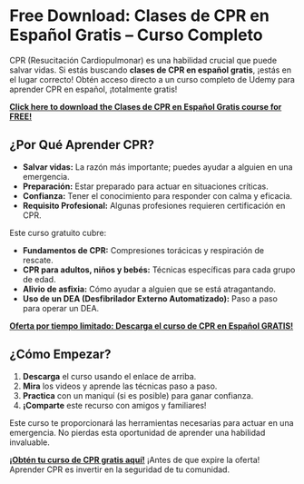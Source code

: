 # Free Download: Clases de CPR en Español Gratis – Curso Completo

CPR (Resucitación Cardiopulmonar) es una habilidad crucial que puede salvar vidas. Si estás buscando **clases de CPR en español gratis**, ¡estás en el lugar correcto! Obtén acceso directo a un curso completo de Udemy para aprender CPR en español, ¡totalmente gratis!

[**Click here to download the Clases de CPR en Español Gratis course for FREE!**](https://udemywork.com/clases-de-cpr-en-espanol-gratis)

## ¿Por Qué Aprender CPR?
- **Salvar vidas:** La razón más importante; puedes ayudar a alguien en una emergencia.
- **Preparación:** Estar preparado para actuar en situaciones críticas.
- **Confianza:** Tener el conocimiento para responder con calma y eficacia.
- **Requisito Profesional:** Algunas profesiones requieren certificación en CPR.

Este curso gratuito cubre:
*   **Fundamentos de CPR:** Compresiones torácicas y respiración de rescate.
*   **CPR para adultos, niños y bebés:** Técnicas específicas para cada grupo de edad.
*   **Alivio de asfixia:** Cómo ayudar a alguien que se está atragantando.
*   **Uso de un DEA (Desfibrilador Externo Automatizado):** Paso a paso para operar un DEA.

[**Oferta por tiempo limitado: Descarga el curso de CPR en Español GRATIS!**](https://udemywork.com/clases-de-cpr-en-espanol-gratis)

## ¿Cómo Empezar?

1.  **Descarga** el curso usando el enlace de arriba.
2.  **Mira** los videos y aprende las técnicas paso a paso.
3.  **Practica** con un maniquí (si es posible) para ganar confianza.
4.  **¡Comparte** este recurso con amigos y familiares!

Este curso te proporcionará las herramientas necesarias para actuar en una emergencia. No pierdas esta oportunidad de aprender una habilidad invaluable.

[**¡Obtén tu curso de CPR gratis aquí!**](https://udemywork.com/clases-de-cpr-en-espanol-gratis) ¡Antes de que expire la oferta! Aprender CPR es invertir en la seguridad de tu comunidad.
